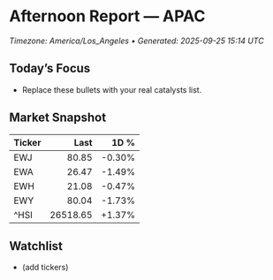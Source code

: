 # Afternoon Report — APAC
_Timezone: America/Los_Angeles • Generated: 2025-09-25 15:14 UTC_

## Today’s Focus
- Replace these bullets with your real catalysts list.

## Market Snapshot
| Ticker | Last | 1D % |
|---|---:|---:|
| EWJ | 80.85 | -0.30% |
| EWA | 26.47 | -1.49% |
| EWH | 21.08 | -0.47% |
| EWY | 80.04 | -1.73% |
| ^HSI | 26518.65 | +1.37% |

## Watchlist
- (add tickers)

